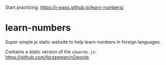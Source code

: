 Start practicing: https://j-wass.github.io/learn-numbers/

# learn-numbers
Super simple js static website to help learn numbers in foreign languages.

Contains a static version of the `n2words.js`: https://github.com/forzagreen/n2words
